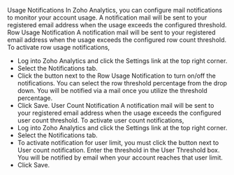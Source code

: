 Usage Notifications
In Zoho Analytics, you can configure mail notifications to monitor your account usage. A notification mail will be sent to your registered email address when the usage exceeds the configured threshold.
Row Usage Notification
A notification mail will be sent to your registered email address when the usage exceeds the configured row count threshold.
To activate row usage notifications,
- Log into Zoho Analytics and click the Settings link at the top right corner.
- Select the Notifications tab.
- Click the button next to the Row Usage Notification to turn on/off the notifications. You can select the row threshold percentage from the drop down. You will be notified via a mail once you utilize the threshold percentage.
- Click Save.
User Count Notification
A notification mail will be sent to your registered email address when the usage exceeds the configured user count threshold.
To activate user count notifications,
- Log into Zoho Analytics and click the Settings link at the top right corner.
- Select the Notifications tab.
- To activate notification for user limit, you must click the button next to User count notification. Enter the threshold in the User Threshold box. You will be notified by email when your account reaches that user limit.
- Click Save.